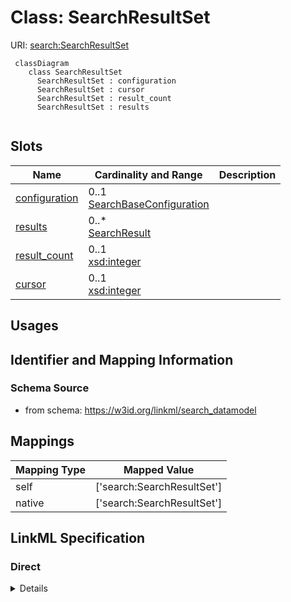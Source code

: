 # Class: SearchResultSet




URI: [search:SearchResultSet](https://w3id.org/linkml/search_datamodel/SearchResultSet)




```{mermaid}
 classDiagram
    class SearchResultSet
      SearchResultSet : configuration
      SearchResultSet : cursor
      SearchResultSet : result_count
      SearchResultSet : results
      
```




<!-- no inheritance hierarchy -->


## Slots

| Name | Cardinality and Range  | Description  |
| ---  | ---  | --- |
| [configuration](configuration.md) | 0..1 <br/> [SearchBaseConfiguration](SearchBaseConfiguration.md)  |   |
| [results](results.md) | 0..* <br/> [SearchResult](SearchResult.md)  |   |
| [result_count](result_count.md) | 0..1 <br/> [xsd:integer](http://www.w3.org/2001/XMLSchema#integer)  |   |
| [cursor](cursor.md) | 0..1 <br/> [xsd:integer](http://www.w3.org/2001/XMLSchema#integer)  |   |


## Usages



## Identifier and Mapping Information







### Schema Source


* from schema: https://w3id.org/linkml/search_datamodel







## Mappings

| Mapping Type | Mapped Value |
| ---  | ---  |
| self | ['search:SearchResultSet'] |
| native | ['search:SearchResultSet'] |


## LinkML Specification

<!-- TODO: investigate https://stackoverflow.com/questions/37606292/how-to-create-tabbed-code-blocks-in-mkdocs-or-sphinx -->

### Direct

<details>
```yaml
name: SearchResultSet
from_schema: https://w3id.org/linkml/search_datamodel
rank: 1000
attributes:
  configuration:
    name: configuration
    from_schema: https://w3id.org/linkml/search_datamodel
    rank: 1000
    range: SearchBaseConfiguration
  results:
    name: results
    from_schema: https://w3id.org/linkml/search_datamodel
    rank: 1000
    multivalued: true
    range: SearchResult
  result_count:
    name: result_count
    from_schema: https://w3id.org/linkml/search_datamodel
    rank: 1000
    range: integer
  cursor:
    name: cursor
    from_schema: https://w3id.org/linkml/search_datamodel
    range: integer

```
</details>

### Induced

<details>
```yaml
name: SearchResultSet
from_schema: https://w3id.org/linkml/search_datamodel
rank: 1000
attributes:
  configuration:
    name: configuration
    from_schema: https://w3id.org/linkml/search_datamodel
    rank: 1000
    alias: configuration
    owner: SearchResultSet
    domain_of:
    - SearchResultSet
    range: SearchBaseConfiguration
  results:
    name: results
    from_schema: https://w3id.org/linkml/search_datamodel
    rank: 1000
    multivalued: true
    alias: results
    owner: SearchResultSet
    domain_of:
    - SearchResultSet
    range: SearchResult
  result_count:
    name: result_count
    from_schema: https://w3id.org/linkml/search_datamodel
    rank: 1000
    alias: result_count
    owner: SearchResultSet
    domain_of:
    - SearchResultSet
    range: integer
  cursor:
    name: cursor
    from_schema: https://w3id.org/linkml/search_datamodel
    alias: cursor
    owner: SearchResultSet
    domain_of:
    - SearchBaseConfiguration
    - SearchResultSet
    range: integer

```
</details>